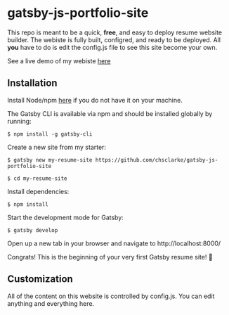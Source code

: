 # gatsby-js-portfolio-site

This repo is meant to be a quick, **free**, and easy to deploy resume website builder. The webiste is fully built, configred, and ready to be deployed. All **you** have to do is edit the config.js file to see this site become your own.

See a live demo of my webiste [here](chaseclarke.com)

## Installation

Install Node/npm [here](https://www.npmjs.com/get-npm) if you do not have it on your machine.

The Gatsby CLI is available via npm and should be installed globally by running:

`$ npm install -g gatsby-cli`

Create a new site from my starter:

`$ gatsby new my-resume-site https://github.com/chsclarke/gatsby-js-portfolio-site`

`$ cd my-resume-site`

Install dependencies:

`$ npm install`

Start the development mode for Gatsby:

`$ gatsby develop`

Open up a new tab in your browser and navigate to http://localhost:8000/

Congrats! This is the beginning of your very first Gatsby resume site! 🎉

## Customization

All of the content on this website is controlled by config.js. You can edit anything and everything here.
